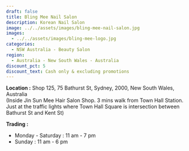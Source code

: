 ```yaml
---
draft: false
title: Bling Mee Nail Salon
description: Korean Nail Salon
image: ../../assets/images/bling-mee-nail-salon.jpg
images:
  - ../../assets/images/bling-mee-logo.jpg
categories:
  - NSW Australia - Beauty Salon
region:
  - Australia - New South Wales - Australia
discount_pct: 5
discount_text: Cash only & excluding promotions
---
```

**Location :** Shop 125, 75 Bathurst St, Sydney, 2000, New South Wales, Australia\
(Inside Jin Sun Mee Hair Salon Shop. 3 mins walk from Town Hall Station. Just at the traffic lights where Town Hall Square is intersection between Bathurst St and Kent St)

**Trading :**

* Monday - Saturday : 11 am - 7 pm
* Sunday : 11 am - 6 pm
